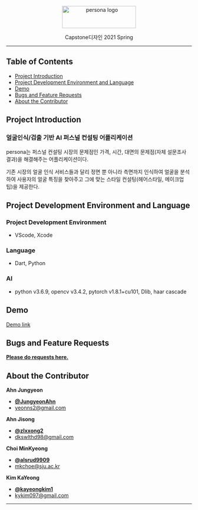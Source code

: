 <p align="center">
    <img src="https://user-images.githubusercontent.com/59993071/121624045-c21f9480-caab-11eb-9686-d9ef12b948be.jpg" alt="persona logo" width="200" height="60">
</p>

<p align="center">
  Capstone디자인 2021 Spring
</p>
   
 
* * *


## Table of Contents

- [Project Introduction](#Project-Introduction)
- [Project Development Environment and Language](#Project-Development-Environment-and-Language)
- [Demo](#Demo)
- [Bugs and Feature Requests](#Bugs-and-Feature-Requests)
- [About the Contributor](#About-the-Contributor)


## Project Introduction

### 얼굴인식/검출 기반 AI 퍼스널 컨설팅 어플리케이션

 persona는 퍼스널 컨설팅 시장의 문제점인 가격, 시간, 대면의 문제점(자체 설문조사 결과)을 해결해주는 어플리케이션이다.
 
 기존 시장의 얼굴 인식 서비스들과 달리 정면 뿐 아니라 측면까지 인식하여 얼굴을 분석하여 사용자의 얼굴 특징을 찾아주고 그에 맞는 스타일 컨설팅(헤어스타일, 메이크업 팁)을 제공한다.

## Project Development Environment and Language

### Project Development Environment 
- VScode, Xcode

### Language
- Dart, Python

### AI
- python v3.6.9, opencv v3.4.2, pytorch v1.8.1+cu101, Dlib, haar cascade

## Demo

[Demo link](https://youtu.be/6P22nLsFLqE)


## Bugs and Feature Requests

[**Please do requests here.**](https://github.com/alsrud9909/persona/issues)


## About the Contributor

**Ahn Jungyeon**
- [**@JungyeonAhn**](https://github.com/JungyeonAhn)
- <yeonns2@gmail.com>

**Ahn Jisong**
- [**@zIxxong2**](https://github.com/zIxxong2)
- <dkswlthd98@gmail.com>

**Choi MinKyeong**
- [**@alsrud9909**](https://github.com/alsrud9909)   
- <mkchoe@sju.ac.kr>

**Kim KaYeong**
- [**@kayeongkim1**](https://github.com/kayeongkim1)
- <kykim097@gmail.com>



* * *
